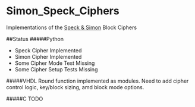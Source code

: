 # Simon_Speck_Ciphers
Implementations of the [Speck & Simon] Block Ciphers

##Status
#####Python
- Speck Cipher Implemented
- Simon Cipher Implemented
- Some Cipher Mode Test Missing
- Some Cipher Setup Tests Missing

#####VHDL
Round function implemented as modules. Need to add cipher control logic, key/block sizing, amd block mode options.

#####C
TODO


[Speck & Simon]: http://eprint.iacr.org/2013/404
